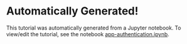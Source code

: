 # Automatically Generated!

This tutorial was automatically generated from a Jupyter notebook.
To view/edit the tutorial, see the notebook [app-authentication.ipynb](../notebooks/app-authentication.ipynb).

